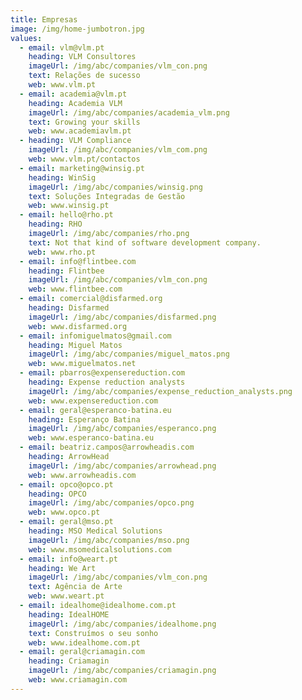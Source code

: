 ```yaml
---
title: Empresas
image: /img/home-jumbotron.jpg
values:
  - email: vlm@vlm.pt
    heading: VLM Consultores
    imageUrl: /img/abc/companies/vlm_con.png
    text: Relações de sucesso
    web: www.vlm.pt
  - email: academia@vlm.pt
    heading: Academia VLM
    imageUrl: /img/abc/companies/academia_vlm.png
    text: Growing your skills
    web: www.academiavlm.pt
  - heading: VLM Compliance
    imageUrl: /img/abc/companies/vlm_com.png
    web: www.vlm.pt/contactos
  - email: marketing@winsig.pt
    heading: WinSig
    imageUrl: /img/abc/companies/winsig.png
    text: Soluções Integradas de Gestão
    web: www.winsig.pt
  - email: hello@rho.pt
    heading: RHO
    imageUrl: /img/abc/companies/rho.png
    text: Not that kind of software development company.
    web: www.rho.pt
  - email: info@flintbee.com
    heading: Flintbee
    imageUrl: /img/abc/companies/vlm_con.png
    web: www.flintbee.com
  - email: comercial@disfarmed.org
    heading: Disfarmed
    imageUrl: /img/abc/companies/disfarmed.png
    web: www.disfarmed.org
  - email: infomiguelmatos@gmail.com
    heading: Miguel Matos
    imageUrl: /img/abc/companies/miguel_matos.png
    web: www.miguelmatos.net
  - email: pbarros@expensereduction.com
    heading: Expense reduction analysts
    imageUrl: /img/abc/companies/expense_reduction_analysts.png
    web: www.expensereduction.com
  - email: geral@esperanco-batina.eu
    heading: Esperanço Batina
    imageUrl: /img/abc/companies/esperanco.png
    web: www.esperanco-batina.eu
  - email: beatriz.campos@arrowheadis.com
    heading: ArrowHead
    imageUrl: /img/abc/companies/arrowhead.png
    web: www.arrowheadis.com
  - email: opco@opco.pt
    heading: OPCO
    imageUrl: /img/abc/companies/opco.png
    web: www.opco.pt
  - email: geral@mso.pt
    heading: MSO Medical Solutions
    imageUrl: /img/abc/companies/mso.png
    web: www.msomedicalsolutions.com
  - email: info@weart.pt
    heading: We Art
    imageUrl: /img/abc/companies/vlm_con.png
    text: Agência de Arte
    web: www.weart.pt
  - email: idealhome@idealhome.com.pt
    heading: IdealHOME
    imageUrl: /img/abc/companies/idealhome.png
    text: Construímos o seu sonho
    web: www.idealhome.com.pt
  - email: geral@criamagin.com
    heading: Criamagin
    imageUrl: /img/abc/companies/criamagin.png
    web: www.criamagin.com
---
```


